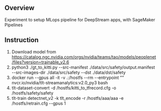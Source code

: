 ## Overview

Experiment to setup MLops pipeline for DeepStream apps, with SageMaker Pipelines

## Instruction

1. Download model from https://catalog.ngc.nvidia.com/orgs/nvidia/teams/tao/models/peoplenet/files?version=trainable_v2.6
1. python3 ./gt_to_kitti.py --src-manifest ./data/src/safety/output.manifest --src-images-dir ./data/src/safety --dst ./data/dst/safety
1. docker run --gpus all -it -v .:/hostfs --rm --entrypoint "" nvcr.io/nvidia/tlt-streamanalytics:v2.0_py3 bash
1. tlt-dataset-convert -d /hostfs/kitti_to_tfrecord.cfg -o /hostfs/safety/safety
1. tlt-train detectnet_v2 -k tlt_encode -r /hostfs/aaa/aaa -e /hostfs/retrain.cfg --gpus 1